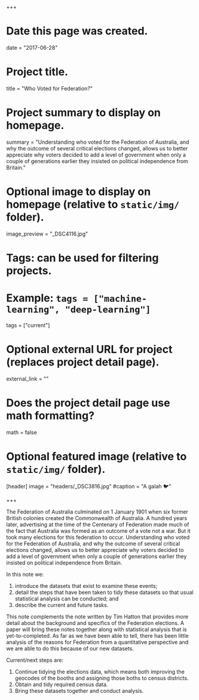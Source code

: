 +++
# Date this page was created.
date = "2017-06-28"

# Project title.
title = "Who Voted for Federation?"

# Project summary to display on homepage.
summary = "Understanding who voted for the Federation of Australia, and why the outcome of several critical elections changed, allows us to better appreciate why voters decided to add a level of government when only a couple of generations earlier they insisted on political independence from Britain."

# Optional image to display on homepage (relative to `static/img/` folder).
image_preview = "_DSC4116.jpg"

# Tags: can be used for filtering projects.
# Example: `tags = ["machine-learning", "deep-learning"]`
tags = ["current"]

# Optional external URL for project (replaces project detail page).
external_link = ""

# Does the project detail page use math formatting?
math = false

# Optional featured image (relative to `static/img/` folder).
[header]
image = "headers/_DSC3816.jpg"
#caption = "A galah :bird:"

+++

The Federation of Australia culminated on 1 January 1901 when six former British colonies created the Commonwealth of Australia. A hundred years later, advertising at the time of the Centenary of Federation made much of the fact that Australia was formed as an outcome of a vote not a war. But it took many elections for this federation to occur. Understanding who voted for the Federation of Australia, and why the outcome of several critical elections changed, allows us to better appreciate why voters decided to add a level of government when only a couple of generations earlier they insisted on political independence from Britain. 

In this note we: 

1. introduce the datasets that exist to examine these events;
2. detail the steps that have been taken to tidy these datasets so that usual statistical analysis can be conducted; and 
3. describe the current and future tasks.

This note complements the note written by Tim Hatton that provides more detail about the background and specifics of the Federation elections. A paper will bring these notes together along with statistical analysis that is yet-to-completed. As far as we have been able to tell, there has been little analysis of the reasons for Federation from a quantitative perspective and we are able to do this because of our new datasets.

Current/next steps are:

1. Continue tidying the elections data, which means both improving the geocodes of the booths and assigning those boths to census districts.
2. Obtain and tidy required census data.
3. Bring these datasets together and conduct analysis.